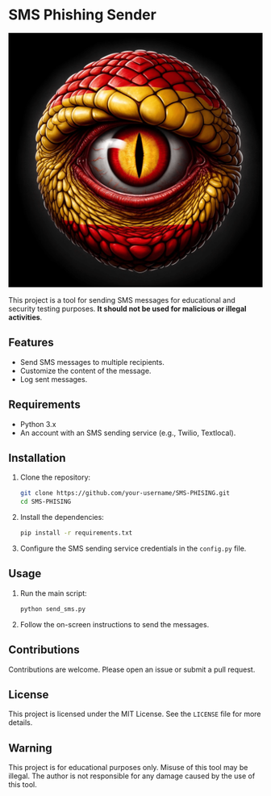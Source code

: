 # SMS Phishing Sender

![SMS Phishing Sender](./img/smsimg.png)

This project is a tool for sending SMS messages for educational and security testing purposes. **It should not be used for malicious or illegal activities**.

## Features

- Send SMS messages to multiple recipients.
- Customize the content of the message.
- Log sent messages.

## Requirements

- Python 3.x
- An account with an SMS sending service (e.g., Twilio, Textlocal).

## Installation

1. Clone the repository:
    ```bash
    git clone https://github.com/your-username/SMS-PHISING.git
    cd SMS-PHISING
    ```

2. Install the dependencies:
    ```bash
    pip install -r requirements.txt
    ```

3. Configure the SMS sending service credentials in the `config.py` file.

## Usage

1. Run the main script:
    ```bash
    python send_sms.py
    ```

2. Follow the on-screen instructions to send the messages.

## Contributions

Contributions are welcome. Please open an issue or submit a pull request.

## License

This project is licensed under the MIT License. See the `LICENSE` file for more details.

## Warning

This project is for educational purposes only. Misuse of this tool may be illegal. The author is not responsible for any damage caused by the use of this tool.
